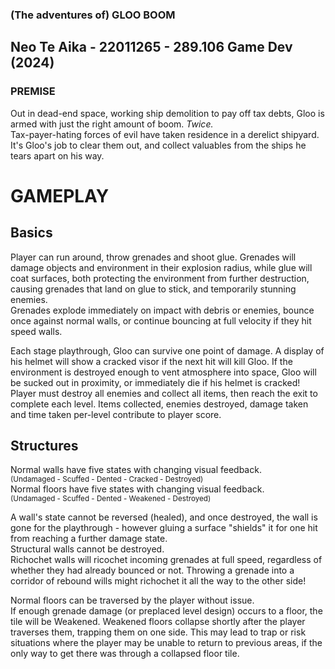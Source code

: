 ### (The adventures of) GLOO BOOM
## Neo Te Aika - 22011265 - 289.106 Game Dev (2024)
### PREMISE

Out in dead-end space, working ship demolition to pay off tax debts, Gloo is armed with just the right amount of boom. *Twice.*  
Tax-payer-hating forces of evil have taken residence in a derelict shipyard. It's Gloo's job to clear them out, and collect valuables from the ships he tears apart on his way.

# GAMEPLAY
## Basics
Player can run around, throw grenades and shoot glue.
Grenades will damage objects and environment in their explosion radius, while glue will coat surfaces, both protecting the environment from further destruction, causing grenades that land on glue to stick, and temporarily stunning enemies.  
Grenades explode immediately on impact with debris or enemies, bounce once against normal walls, or continue bouncing at full velocity if they hit speed walls.

Each stage playthrough, Gloo can survive one point of damage. A display of his helmet will show a cracked visor if the next hit will kill Gloo. If the environment is destroyed enough to vent atmosphere into space, Gloo will be sucked out in proximity, or immediately die if his helmet is cracked!  
Player must destroy all enemies and collect all items, then reach the exit to complete each level. Items collected, enemies destroyed, damage taken and time taken per-level contribute to player score.

## Structures
Normal walls have five states with changing visual feedback.  
<sup>(Undamaged - Scuffed - Dented - Cracked - Destroyed)</sup>  
Normal floors have five states with changing visual feedback.  
<sup>(Undamaged - Scuffed - Dented - Weakened - Destroyed)</sup>  

A wall's state cannot be reversed (healed), and once destroyed, the wall is gone for the playthrough - however gluing a surface "shields" it for one hit from reaching a further damage state.  
Structural walls cannot be destroyed.  
Richochet walls will ricochet incoming grenades at full speed, regardless of whether they had already bounced or not. Throwing a grenade into a corridor of rebound wills might richochet it all the way to the other side!

Normal floors can be traversed by the player without issue.  
If enough grenade damage (or preplaced level design) occurs to a floor, the tile will be Weakened. Weakened floors collapse shortly after the player traverses them, trapping them on one side. This may lead to trap or risk situations where the player may be unable to return to previous areas, if the only way to get there was through a collapsed floor tile.
